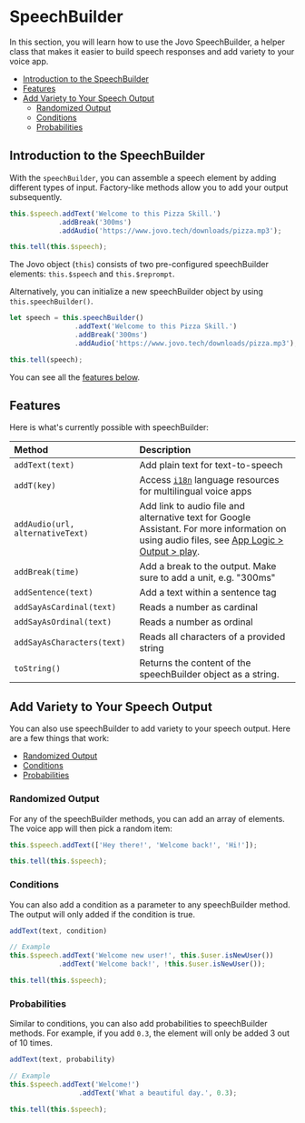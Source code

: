 # SpeechBuilder

In this section, you will learn how to use the Jovo SpeechBuilder, a helper class that makes it easier to build speech responses and add variety to your voice app.

* [Introduction to the SpeechBuilder](#introduction-to-the-speechbuilder)
* [Features](#features)
* [Add Variety to Your Speech Output](#add-variety-to-your-speech-output)
  * [Randomized Output](#randomized-output)
  * [Conditions](#conditions)
  * [Probabilities](#probabilities)

## Introduction to the SpeechBuilder

With the `speechBuilder`, you can assemble a speech element by adding different types of input. Factory-like methods allow you to add your output subsequently. 

```javascript
this.$speech.addText('Welcome to this Pizza Skill.')
            .addBreak('300ms')
            .addAudio('https://www.jovo.tech/downloads/pizza.mp3');

this.tell(this.$speech);
```

The Jovo object (`this`) consists of two pre-configured speechBuilder elements: `this.$speech` and `this.$reprompt`.

Alternatively, you can initialize a new speechBuilder object by using `this.speechBuilder()`. 

```javascript
let speech = this.speechBuilder()
                .addText('Welcome to this Pizza Skill.')
                .addBreak('300ms')
                .addAudio('https://www.jovo.tech/downloads/pizza.mp3');

this.tell(speech);
```

You can see all the [features below](#features).

## Features

Here is what's currently possible with speechBuilder:

Method | Description
:--- | :---
`addText(text)` | Add plain text for text-to-speech
`addT(key)` | Access [`i18n`](./i18n.md  './i18n') language resources for multilingual voice apps
`addAudio(url, alternativeText)` | Add link to audio file and alternative text for Google Assistant. For more information on using audio files, see [App Logic > Output > play](./readme.md#play './#play').
`addBreak(time)` | Add a break to the output. Make sure to add a unit, e.g. "300ms"
`addSentence(text)` | Add a text within a sentence tag
`addSayAsCardinal(text)` | Reads a number as cardinal
`addSayAsOrdinal(text)` | Reads a number as ordinal
`addSayAsCharacters(text)` | Reads all characters of a provided string
`toString()` | Returns the content of the speechBuilder object as a string. 

## Add Variety to Your Speech Output

You can also use speechBuilder to add variety to your speech output. Here are a few things that work:

* [Randomized Output](#randomized-output)
* [Conditions](#conditions)
* [Probabilities](#probabilities)

### Randomized Output

For any of the speechBuilder methods, you can add an array of elements. The voice app will then pick a random item:

```javascript
this.$speech.addText(['Hey there!', 'Welcome back!', 'Hi!']);

this.tell(this.$speech);
```

### Conditions

You can also add a condition as a parameter to any speechBuilder method. The output will only added if the condition is true.

```javascript
addText(text, condition)

// Example
this.$speech.addText('Welcome new user!', this.$user.isNewUser())
            .addText('Welcome back!', !this.$user.isNewUser());

this.tell(this.$speech);
```

### Probabilities

Similar to conditions, you can also add probabilities to speechBuilder methods. For example, if you add `0.3`, the element will only be added 3 out of 10 times.

```javascript
addText(text, probability)

// Example
this.$speech.addText('Welcome!')
                 .addText('What a beautiful day.', 0.3);

this.tell(this.$speech);
```


<!--[metadata]: {"description": "Learn how to use the Jovo SpeechBuilder to add variety to your Alexa Skill and Google Action",
		"route": "output/speechbuilder"}-->
